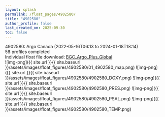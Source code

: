 ```yaml
---
layout: splash
permalink: /float_pages/4902580/
title: "4902580"
author_profile: false
last_created_on: 2025-09-30
toc: false
---
```

 
4902580: Argo Canada (2022-05-16T06:13 to 2024-01-18T18:14)\
58 profiles completed\
Individual float file download: [BGC_Argo_Plus_Global](https://ftp.soest.hawaii.edu/bgc_argo_plus/Individual_Floats/outliers_removed/4902580_Sprof_processed.nc)\
![img-png]({{ site.url }}{{ site.baseurl }}/assets/images/float_figures/4902580/01_4902580_map.png)
![img-png]({{ site.url }}{{ site.baseurl }}/assets/images/float_figures/4902580/4902580_DOXY.png)
![img-png]({{ site.url }}{{ site.baseurl }}/assets/images/float_figures/4902580/4902580_PRES.png)
![img-png]({{ site.url }}{{ site.baseurl }}/assets/images/float_figures/4902580/4902580_PSAL.png)
![img-png]({{ site.url }}{{ site.baseurl }}/assets/images/float_figures/4902580/4902580_TEMP.png)
